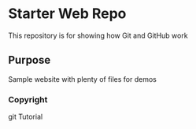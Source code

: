 # Starter Web Repo

This repository is for showing how Git and GitHub work

## Purpose

Sample website with plenty of files for demos

### Copyright

git Tutorial

